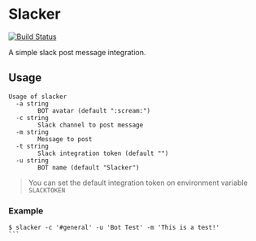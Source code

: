 # Slacker
[![Build Status](https://travis-ci.org/drgarcia1986/slacker.svg)](https://travis-ci.org/drgarcia1986/slacker)

A simple slack post message integration.

## Usage

```
Usage of slacker
  -a string
    	BOT avatar (default ":scream:")
  -c string
    	Slack channel to post message
  -m string
    	Message to post
  -t string
    	Slack integration token (default "")
  -u string
    	BOT name (default "Slacker")
```

> You can set the default integration token on environment variable `SLACKTOKEN`

### Example
````
$ slacker -c '#general' -u 'Bot Test' -m 'This is a test!'
```
